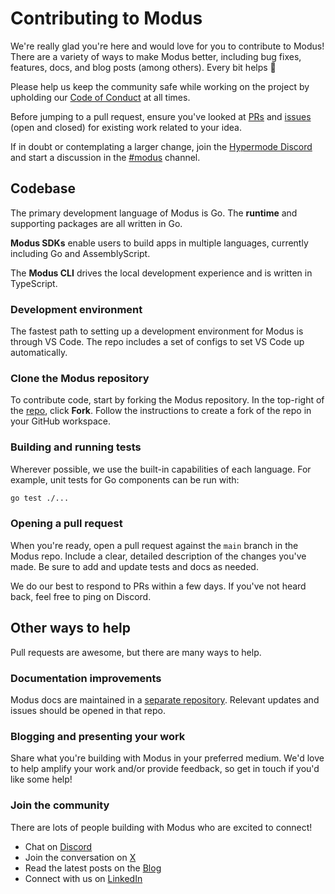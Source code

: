 # Contributing to Modus

We're really glad you're here and would love for you to contribute to Modus! There are a variety of
ways to make Modus better, including bug fixes, features, docs, and blog posts (among others). Every
bit helps 🙏

Please help us keep the community safe while working on the project by upholding our
[Code of Conduct](/CODE_OF_CONDUCT.md) at all times.

Before jumping to a pull request, ensure you've looked at
[PRs](https://github.com/hypermodeinc/modus/pulls) and
[issues](https://github.com/hypermodeinc/modus/issues) (open and closed) for existing work related
to your idea.

If in doubt or contemplating a larger change, join the
[Hypermode Discord](https://discord.hypermode.com) and start a discussion in the
[#modus](https://discord.com/channels/1267579648657850441/1292948253796466730) channel.

## Codebase

The primary development language of Modus is Go. The **runtime** and supporting packages are all
written in Go.

**Modus SDKs** enable users to build apps in multiple languages, currently including Go and
AssemblyScript.

The **Modus CLI** drives the local development experience and is written in TypeScript.

### Development environment

The fastest path to setting up a development environment for Modus is through VS Code. The repo
includes a set of configs to set VS Code up automatically.

### Clone the Modus repository

To contribute code, start by forking the Modus repository. In the top-right of the
[repo](https://github.com/hypermodeinc/modus), click **Fork**. Follow the instructions to create a
fork of the repo in your GitHub workspace.

### Building and running tests

Wherever possible, we use the built-in capabilities of each language. For example, unit tests for Go
components can be run with:

```bash
go test ./...
```

### Opening a pull request

When you're ready, open a pull request against the `main` branch in the Modus repo. Include a clear,
detailed description of the changes you've made. Be sure to add and update tests and docs as needed.

We do our best to respond to PRs within a few days. If you've not heard back, feel free to ping on
Discord.

## Other ways to help

Pull requests are awesome, but there are many ways to help.

### Documentation improvements

Modus docs are maintained in a [separate repository](https://github.com/hypermodeinc/docs). Relevant
updates and issues should be opened in that repo.

### Blogging and presenting your work

Share what you're building with Modus in your preferred medium. We'd love to help amplify your work
and/or provide feedback, so get in touch if you'd like some help!

### Join the community

There are lots of people building with Modus who are excited to connect!

- Chat on [Discord](https://discord.hypermode.com)
- Join the conversation on [X](https://x.com/hypermodeinc)
- Read the latest posts on the [Blog](https://hypermode.com/blog)
- Connect with us on [LinkedIn](https://linkedin.com/company/hypermode)
